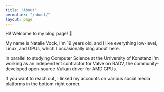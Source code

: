 ```yaml
---
title: "About"
permalink: "/about/"
layout: page
---
```

Hi! Welcome to my blog page! 🐸

My name is Natalie Vock, I'm 19 years old, and I like everything low-level, Linux, and GPUs, which I occasionally blog about here.

In parallel to studying Computer Science at the University of Konstanz I'm working as an independent contractor for Valve on RADV, the community-developed open-source Vulkan driver for AMD GPUs.

If you want to reach out, I linked my accounts on various social media platforms in the bottom right corner.
